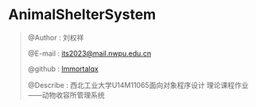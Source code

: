 # AnimalShelterSystem

> @Author : 刘权祥
>
> @E-mail : [its2023@mail.nwpu.edu.cn](mailto:its2023@mail.nwpu.edu.cn)
>
> @github : [Immortalqx](https://github.com/Immortalqx)
>
> @Describe : 西北工业大学U14M11065面向对象程序设计 理论课程作业——动物收容所管理系统